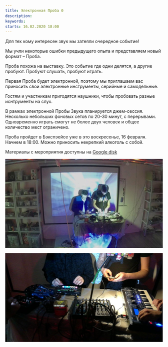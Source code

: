 ```yaml
---
title: Электронная Проба 0
description:
keywords:
starts: 16.02.2020 18:00
---
```


Для тех кому интересен звук мы затеяли очередное событие!

Мы учли некоторые ошибки предыдущего опыта и представляем новый формат – Проба.

Проба похожа на выставку. Это событие где одни делятся, а другие пробуют. Пробуют слушать, пробуют играть.

Первая Проба будет электронной, поэтому мы приглашаем вас приносить свои электронные инструменты, серийные и самодельные.

Гостям и участникам пригодятся наушники, чтобы пробовать разные иснтрументы на слух.

В рамках электронной Пробы Звука планируется джем-сессия. Несколько небольших фоновых сетов по 20-30 минут, с перерывами. Одновременно играть смогут не более двух человек и общее количество мест ограничено.

Проба пройдет в Бэкспэейсе уже в это воскресенье, 16 февраля. Начнем в 18:00. Можно приносить некрепкий алкоголь с собой.

Материалы с мероприятия доступны на [Google disk](https://drive.google.com/drive/folders/17EzsuIUilu3umrMwpPK_82RpPJP-TltG)

![pic 0](./photos/0.jpg)

![pic 1](./photos/1.jpg)
